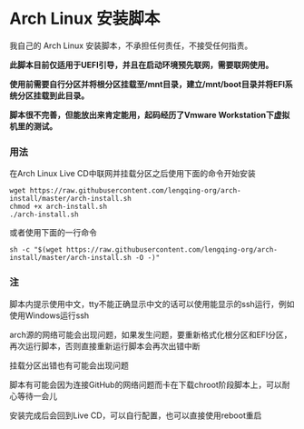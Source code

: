 # Arch Linux 安装脚本

我自己的 Arch Linux 安装脚本，不承担任何责任，不接受任何指责。

**此脚本目前仅适用于UEFI引导，并且在启动环境预先联网，需要联网使用。**

**使用前需要自行分区并将根分区挂载至/mnt目录，建立/mnt/boot目录并将EFI系统分区挂载到此目录。**

**脚本很不完善，但能放出来肯定能用，起码经历了Vmware Workstation下虚拟机里的测试。**

### 用法

在Arch Linux Live CD中联网并挂载分区之后使用下面的命令开始安装

```shell
wget https://raw.githubusercontent.com/lengqing-org/arch-install/master/arch-install.sh
chmod +x arch-install.sh
./arch-install.sh
```
或者使用下面的一行命令
```shell
sh -c "$(wget https://raw.githubusercontent.com/lengqing-org/arch-install/master/arch-install.sh -O -)"
```

### 注

脚本内提示使用中文，tty不能正确显示中文的话可以使用能显示的ssh运行，例如使用Windows运行ssh

arch源的网络可能会出现问题，如果发生问题，要重新格式化根分区和EFI分区，再次运行脚本，否则直接重新运行脚本会再次出错中断

挂载分区出错也有可能会出现问题

脚本有可能会因为连接GitHub的网络问题而卡在下载chroot阶段脚本上，可以耐心等待一会儿

安装完成后会回到Live CD，可以自行配置，也可以直接使用reboot重启


